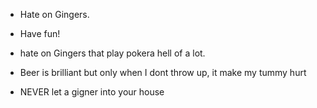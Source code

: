 - Hate on Gingers.
- Have fun!

- hate on Gingers that play pokera hell of a lot.

- Beer is brilliant but only when I dont throw up, it make my  tummy hurt

- NEVER let a gigner into your house